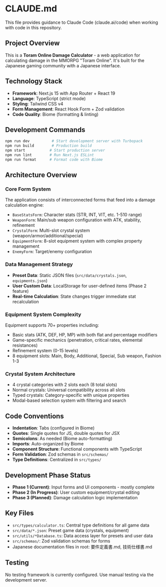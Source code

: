 # CLAUDE.md

This file provides guidance to Claude Code (claude.ai/code) when working with code in this repository.

## Project Overview
This is a **Toram Online Damage Calculator** - a web application for calculating damage in the MMORPG "Toram Online". It's built for the Japanese gaming community with a Japanese interface.

## Technology Stack
- **Framework**: Next.js 15 with App Router + React 19
- **Language**: TypeScript (strict mode)
- **Styling**: Tailwind CSS v4
- **Form Management**: React Hook Form + Zod validation
- **Code Quality**: Biome (formatting & linting)

## Development Commands
```bash
npm run dev          # Start development server with Turbopack
npm run build        # Production build
npm start           # Start production server
npm run lint        # Run Next.js ESLint
npm run format      # Format code with Biome
```

## Architecture Overview

### Core Form System
The application consists of interconnected forms that feed into a damage calculation engine:
- `BaseStatsForm`: Character stats (STR, INT, VIT, etc. 1-510 range)
- `WeaponForm`: Main/sub weapon configuration with ATK, stability, refinement
- `CrystalForm`: Multi-slot crystal system (weapon/armor/additional/special)
- `EquipmentForm`: 8-slot equipment system with complex property management
- `EnemyForm`: Target/enemy configuration

### Data Management Strategy
- **Preset Data**: Static JSON files (`src/data/crystals.json`, `equipments.json`)
- **User Custom Data**: LocalStorage for user-defined items (Phase 2 feature)
- **Real-time Calculation**: State changes trigger immediate stat recalculation

### Equipment System Complexity
Equipment supports 70+ properties including:
- Basic stats (ATK, DEF, HP, MP) with both flat and percentage modifiers
- Game-specific mechanics (penetration, critical rates, elemental resistances)
- Refinement system (0-15 levels)
- 8 equipment slots: Main, Body, Additional, Special, Sub weapon, Fashion 1-3

### Crystal System Architecture
- 4 crystal categories with 2 slots each (8 total slots)
- Normal crystals: Universal compatibility across all slots
- Typed crystals: Category-specific with unique properties
- Modal-based selection system with filtering and search

## Code Conventions
- **Indentation**: Tabs (configured in Biome)
- **Quotes**: Single quotes for JS, double quotes for JSX
- **Semicolons**: As needed (Biome auto-formatting)
- **Imports**: Auto-organized by Biome
- **Component Structure**: Functional components with TypeScript
- **Form Validation**: Zod schemas in `src/schemas/`
- **Type Definitions**: Centralized in `src/types/`

## Development Phase Status
- **Phase 1 (Current)**: Input forms and UI components - mostly complete
- **Phase 2 (In Progress)**: User custom equipment/crystal editing
- **Phase 3 (Planned)**: Damage calculation logic implementation

## Key Files
- `src/types/calculator.ts`: Central type definitions for all game data
- `src/data/*.json`: Preset game data (crystals, equipment)
- `src/utils/*Database.ts`: Data access layer for presets and user data
- `src/schemas/`: Zod validation schemas for forms
- Japanese documentation files in root: 要件定義書.md, 技術仕様書.md

## Testing
No testing framework is currently configured. Use manual testing via the development server.